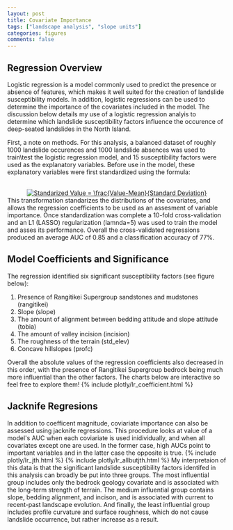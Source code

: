 ```yaml
---
layout: post
title: Covariate Importance
tags: ["landscape analysis", "slope units"]
categories: figures
comments: false
---
```


## Regression Overview
Logistic regression is a model commonly used to predict the presence or absence of features, which makes it well suited for the creation of landslide susceptibility models. In addition, logistic regressions can be used to determine the importance of the covariates included in the model. The discussion below details my use of a logistic regression analyis to determine which landslide susceptibility factors influence the occurence of deep-seated landslides in the North Island.

First, a note on methods. For this analysis, a balanced dataset of roughly 1000 landslide occurences and 1000 landslide absences was used to train\test the logistic regression model, and 15 susceptibility factors were used as the explanatory variables. Before use in the model, these explanatory variables were first standardized using the formula:
<div align="center">
<br>
<a href="https://www.codecogs.com/eqnedit.php?latex=Standarized&space;Value&space;=&space;\frac{Value-Mean}{Standard&space;Deviation}" target="_blank"><img src="https://latex.codecogs.com/svg.latex?Standarized&space;Value&space;=&space;\frac{Value-Mean}{Standard&space;Deviation}" title="Standarized Value = \frac{Value-Mean}{Standard Deviation}" /></a>
<br>
</div>
This transformation standarizes the distributions of the covariates, and allows the regression coefficients to be used as an assesment of variable importance. Once standardization was complete a 10-fold cross-validation and an L1 (LASSO) regularization (lamnda=5) was used to train the model and asses its performance. Overall the cross-validated regressions produced an average AUC of 0.85 and a classification accuracy of 77%.

## Model Coefficients and Significance
The regression identified six significant susceptibility factors (see figure below):
1. Presence of Rangitikei Supergroup sandstones and mudstones (rangitikei)
2. Slope (slope)
3. The amount of alignment between bedding attitude and slope attitude (tobia)
4. The amount of valley incision (incision)
5. The roughness of the terrain (std_elev)
6. Concave hillslopes (profc)

Overall the absolute values of the regression coefficients also decreased in this order, with the presence of Rangitikei Supergroup bedrock being much more influential than the other factors. The charts below are interactive so feel free to explore them!
{% include plotly/lr_coefficient.html %}

## Jacknife Regresions
In addition to coefficent magnitude, coviariate importance can also be assessed using jacknife regressions. This procedure looks at value of a model's AUC when each coviariate is used inidividually, and when all covariates except one are used. In the former case, high AUCs point to important variables and in the latter case the opposite is true.
{% include plotly/lr_jth.html %}
{% include plotly/lr_allbutjth.html %}
My interpretaion of this data is that the significant landslide susceptibility factors identifed in this analysis can broadly be put into three groups. The most influential group includes only the bedrock geology covariate and is associated with the long-term strength of terrain. The medium influential group contains slope, bedding alignment, and incison, and is associated with current to recent-past landscape evolution. And finally, the least influential group includes profile curvature and surface roughness, which do not cause landslide occurrence, but rather increase as a result.